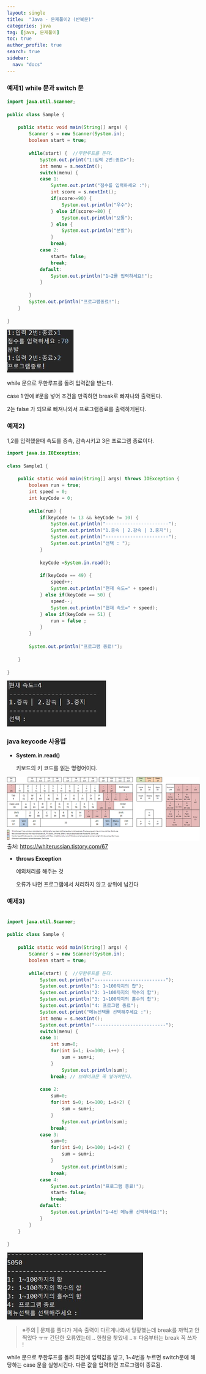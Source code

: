 ```yaml
---
layout: single
title:  "Java - 문제풀이2 (반복문)"
categories: java
tag: [java, 문제풀이]
toc: true
author_profile: true
search: true
sidebar:
  nav: "docs"
---
```




### 예제1) while 문과 switch 문

```java
import java.util.Scanner;

public class Sample {

	public static void main(String[] args) {
		Scanner s = new Scanner(System.in);
		boolean start = true;
		
		while(start) {  //무한루프를 돈다.
			System.out.print("1:입력 2번:종료>");
			int menu = s.nextInt();
			switch(menu) {
			case 1:
				System.out.print("점수를 입력하세요 :");
				int score = s.nextInt();
				if(score>=90) {
					System.out.println("우수");
				} else if(score>=80) {
					System.out.println("보통");
				} else {
					System.out.println("분발");
				}
				break;
			case 2:
				start= false;
				break;
			default:
				System.out.println("1~2를 입력하세요!");
			}
			
		}
		System.out.println("프로그램종료!");
	}

}
```
![분발](/assets/images/분발.JPG)

while 문으로 무한루프를 돌려 입력값을 받는다.

case 1 안에 if문을 넣어 조건을 만족하면 break로 빠져나와 출력된다.

2는 false 가 되므로 빠져나와서 프로그램종료를 출력하게된다.





### 예제2) 

1,2를 입력했을때 속도를 증속, 감속시키고 3은 프로그램 종료이다.

```java
import java.io.IOException;

class Sample1 {

	public static void main(String[] args) throws IOException {
		boolean run = true;
		int speed = 0;
		int keyCode = 0;
		
		while(run) { 
			if(keyCode != 13 && keyCode != 10) {
				System.out.println("-----------------------");
				System.out.println("1.증속 | 2.감속 | 3.중지");
				System.out.println("-----------------------");
				System.out.println("선택 : ");
			}
			
			keyCode =System.in.read();
			
			if(keyCode == 49) {
				speed++;
				System.out.println("현재 속도=" + speed);
			} else if(keyCode == 50) {
				speed--;
				System.out.println("현재 속도=" + speed);
			} else if(keyCode == 51) {
				run = false ;
			}
		}
		
		System.out.println("프로그램 종료!");

	}

}
```

![감속](/assets/images/감속.JPG)

### java keycode 사용법

- **System.in.read()** 

  키보드의 키 코드를 읽는 명령어이다.

![키보드](/assets/images/키보드.png)
출처: https://whiterussian.tistory.com/67

- **throws Exception**

  예외처리를 해주는 것 

  오류가 나면 프로그램에서 처리하지 않고 상위에 넘긴다



### 예제3)

```java

import java.util.Scanner;

public class Sample {

	public static void main(String[] args) {
		Scanner s = new Scanner(System.in);
		boolean start = true;
		
		while(start) {  //무한루프를 돈다.
			System.out.println("--------------------------");
			System.out.println("1: 1~100까지의 합");
			System.out.println("2: 1~100까지의 짝수의 합");
			System.out.println("3: 1~100까지의 홀수의 합");
			System.out.println("4: 프로그램 종료");
			System.out.print("메뉴선택를 선택해주세요 :");
			int menu = s.nextInt();
			System.out.println("--------------------------");
			switch(menu) {
			case 1: 
				int sum=0;
				for(int i=1; i<=100; i++) { 
					sum = sum+i;
				}
					System.out.println(sum);
				break; // 브레이크문 꼭 넣어야한다.
			
			case 2: 
				sum=0;
				for(int i=0; i<=100; i=i+2) { 
					sum = sum+i;
				}
					System.out.println(sum);
				break;
			case 3: 
				sum=0;
				for(int i=0; i<=100; i=i+2) { 
					sum = sum+i;
				}
					System.out.println(sum);
				break;
			case 4:
				System.out.println("프로그램 종료!");
				start= false;
				break;
			default:
				System.out.println("1~4번 메뉴를 선택하세요!");
			}
		}
	}

}
```
![짝수홀수](/assets/images/짝수홀수.JPG)

> ※주의 | 문제를 풀다가 계속 출력이 다르게나와서 당황했는데 break를 까먹고 안찍었다 ㅠㅠ  간단한 오류였는데 ..  한참을 찾았네 ..ㅎ 다음부터는 break 꼭 쓰자 !
>



while 문으로 무한루프를 돌려 화면에 입력값을 받고, 1~4번을 누르면 switch문에 해당하는 case 문을 실행시킨다. 다른 값을 입력하면 프로그램이 종료됨. 